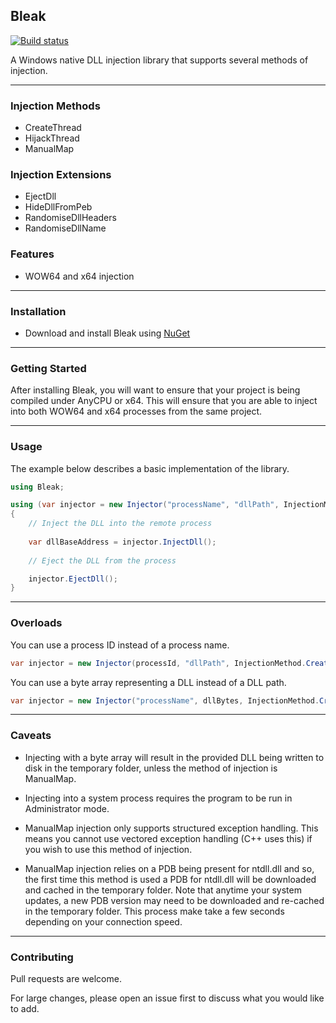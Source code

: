 ## Bleak 

[![Build status](https://ci.appveyor.com/api/projects/status/bbrppc3egxi3jnrp?svg=true)](https://ci.appveyor.com/project/Akaion/bleak)

A Windows native DLL injection library that supports several methods of injection.

----

### Injection Methods

* CreateThread
* HijackThread
* ManualMap

### Injection Extensions

* EjectDll
* HideDllFromPeb
* RandomiseDllHeaders
* RandomiseDllName

### Features

* WOW64 and x64 injection

----

### Installation

* Download and install Bleak using [NuGet](https://www.nuget.org/packages/Bleak)

----

### Getting Started

After installing Bleak, you will want to ensure that your project is being compiled under AnyCPU or x64. This will ensure that you are able to inject into both WOW64 and x64 processes from the same project.

----

### Usage

The example below describes a basic implementation of the library.

```csharp
using Bleak;

using (var injector = new Injector("processName", "dllPath", InjectionMethod.CreateThread, InjectionFlags.None))
{
    // Inject the DLL into the remote process
	
    var dllBaseAddress = injector.InjectDll();
	
    // Eject the DLL from the process

    injector.EjectDll();
}
```

----

### Overloads

You can use a process ID instead of a process name.

```csharp
var injector = new Injector(processId, "dllPath", InjectionMethod.CreateThread, InjectionFlags.None);
```

You can use a byte array representing a DLL instead of a DLL path.

```csharp
var injector = new Injector("processName", dllBytes, InjectionMethod.CreateThread, InjectionFlags.None);
```
----

### Caveats

* Injecting with a byte array will result in the provided DLL being written to disk in the temporary folder, unless the method of injection is ManualMap.

* Injecting into a system process requires the program to be run in Administrator mode.

* ManualMap injection only supports structured exception handling. This means you cannot use vectored exception handling (C++ uses this) if you wish to use this method of injection.

* ManualMap injection relies on a PDB being present for ntdll.dll and so, the first time this method is used a PDB for ntdll.dll will be downloaded and cached in the temporary folder. Note that anytime your system updates, a new PDB version may need to be downloaded and re-cached in the temporary folder. This process make take a few seconds depending on your connection speed.

----

### Contributing

Pull requests are welcome. 

For large changes, please open an issue first to discuss what you would like to add.
